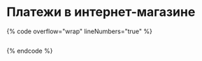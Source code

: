 # Платежи в   интернет-магазине



{% code overflow="wrap" lineNumbers="true" %}
```python
```
{% endcode %}
